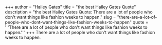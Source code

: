+++
author = "Hailey Gates"
title = "the best Hailey Gates Quote"
description = "the best Hailey Gates Quote: There are a lot of people who don't want things like fashion weeks to happen."
slug = "there-are-a-lot-of-people-who-dont-want-things-like-fashion-weeks-to-happen"
quote = '''There are a lot of people who don't want things like fashion weeks to happen.'''
+++
There are a lot of people who don't want things like fashion weeks to happen.
